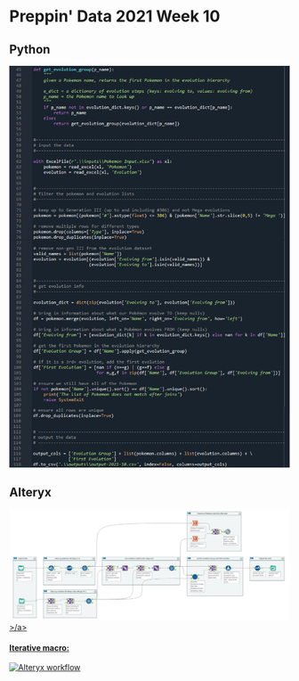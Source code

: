 # Preppin' Data 2021 Week 10

## Python
<a href="preppin-data-2021-10.py">
<img src="img-python-code-2021-10.png?raw=true" alt="Python code">
</a>

## Alteryx
<a href="/preppin-data-2021-10.yxmd">
<img src="img-alteryx-2021-10.png?raw=true" alt="Alteryx workflow">
>/a>

#### Iterative macro:
<img src="img-alteryx-2021-10.png-iterative-macro?raw=true" alt="Alteryx workflow">